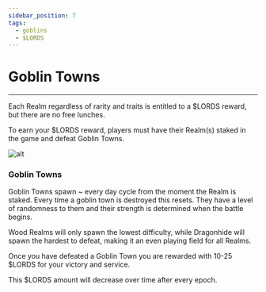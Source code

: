 ```yaml
---
sidebar_position: 7
tags:
  - goblins
  - $LORDS
---
```


# Goblin Towns

---

Each Realm regardless of rarity and traits is entitled to a $LORDS reward, but there are no free lunches. 

To earn your $LORDS reward, players must have their Realm(s) staked in the game and defeat Goblin Towns. 

![alt](/img/game/goblin-towns.png)

### Goblin Towns 

Goblin Towns spawn ~ every day cycle from the moment the Realm is staked. Every time a goblin town is destroyed this resets. They have a level of randomness to them and their strength is determined when the battle begins. 

Wood Realms will only spawn the lowest difficulty, while Dragonhide will spawn the hardest to defeat, making it an even playing field for all Realms.

Once you have defeated a Goblin Town you are rewarded with 10-25 $LORDS for your victory and service. 

This $LORDS amount will decrease over time after every epoch. 
